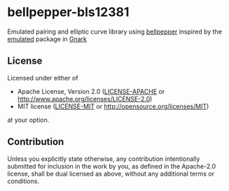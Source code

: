 # bellpepper-bls12381

Emulated pairing and elliptic curve library using [bellpepper](https://github.com/lurk-lab/bellpepper) inspired by the [emulated](https://github.com/Consensys/gnark/tree/master/std/math/emulated) package in [Gnark](https://github.com/Consensys/gnark)

## License

Licensed under either of

 * Apache License, Version 2.0
   ([LICENSE-APACHE](LICENSE-APACHE) or http://www.apache.org/licenses/LICENSE-2.0)
 * MIT license
   ([LICENSE-MIT](LICENSE-MIT) or http://opensource.org/licenses/MIT)

at your option.

## Contribution

Unless you explicitly state otherwise, any contribution intentionally submitted
for inclusion in the work by you, as defined in the Apache-2.0 license, shall be
dual licensed as above, without any additional terms or conditions.
